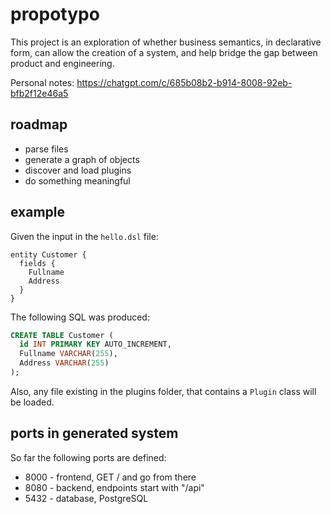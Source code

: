 # propotypo

This project is an exploration of 
whether business semantics, 
in declarative form,
can allow the creation of a system,
and help bridge the gap between
product and engineering.

Personal notes: 
https://chatgpt.com/c/685b08b2-b914-8008-92eb-bfb2f12e46a5

## roadmap

* parse files
* generate a graph of objects
* discover and load plugins
* do something meaningful

## example

Given the input in the `hello.dsl` file:

```
entity Customer {
  fields {
    Fullname
    Address
  }
}
```

The following SQL was produced:

```sql
CREATE TABLE Customer (
  id INT PRIMARY KEY AUTO_INCREMENT,
  Fullname VARCHAR(255),
  Address VARCHAR(255)
);
```

Also, any file existing in the plugins folder, that contains a `Plugin` class
will be loaded.

## ports in generated system

So far the following ports are defined:

* 8000 - frontend, GET / and go from there
* 8080 - backend, endpoints start with "/api"
* 5432 - database, PostgreSQL
